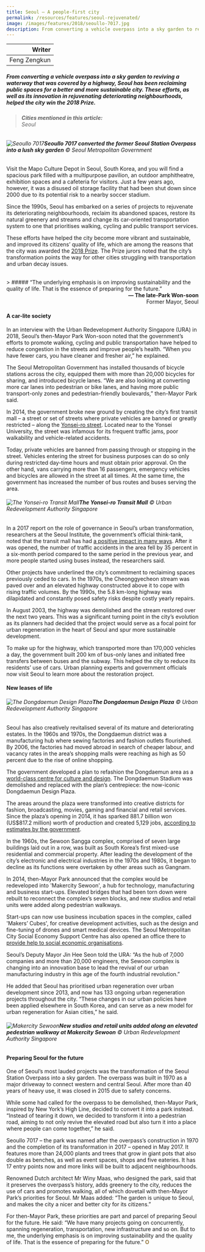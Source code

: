 ```yaml
---
title: Seoul – A people-first city
permalink: /resources/features/seoul-rejuvenated/
image: /images/features/2018/seoullo-7017.jpg
description: From converting a vehicle overpass into a sky garden to reviving a waterway that was covered by a highway, Seoul has been reclaiming public spaces for a better and more sustainable city. These efforts, as well as its innovation in rejuvenating deteriorating neighbourhoods, helped the city win the 2018 Prize.  
---
```


| Writer |
|---:|
| Feng Zengkun |

##### From converting a vehicle overpass into a sky garden to reviving a waterway that was covered by a highway, Seoul has been reclaiming public spaces for a better and more sustainable city. These efforts, as well as its innovation in rejuvenating deteriorating neighbourhoods, helped the city win the 2018 Prize.

> ###### **Cities mentioned in this article:** <br> Seoul

###### ![Seoullo 7017](/images/features/2018/seoullo-7017.jpg/)**Seoullo 7017 converted the former Seoul Station Overpass into a lush sky garden** © Seoul Metropolitan Government

Visit the Mapo Culture Depot in Seoul, South Korea, and you will find a spacious park filled with a multipurpose pavilion, an outdoor amphitheatre, exhibition spaces and a cafeteria for visitors. Just a few years ago, however, it was a disused oil storage facility that had been shut down since 2000 due to its potential risk to a nearby soccer stadium.

Since the 1990s, Seoul has embarked on a series of projects to rejuvenate its deteriorating neighbourhoods, reclaim its abandoned spaces, restore its natural greenery and streams and change its car-oriented transportation system to one that prioritises walking, cycling and public transport services.

These efforts have helped the city become more vibrant and sustainable, and improved its citizens’ quality of life, which are among the reasons that the city was awarded the [2018 Prize](/seoul/). The Prize jurors noted that the city’s transformation points the way for other cities struggling with transportation and urban decay issues.

<br>
> ##### “The underlying emphasis is on improving sustainability and the quality of life. That is the essence of preparing for the future.”

<div align="right"><b>— The late-Park Won-soon</b><br> Former Mayor, Seoul</div>

#### **A car-lite society**

In an interview with the Urban Redevelopment Authority Singapore (URA) in 2018, Seoul’s then-Mayor Park Won-soon noted that the government’s efforts to promote walking, cycling and public transportation have helped to reduce congestion in the streets and improve people’s health. “When you have fewer cars, you have cleaner and fresher air,” he explained.

The Seoul Metropolitan Government has installed thousands of bicycle stations across the city, equipped them with more than 20,000 bicycles for sharing, and introduced bicycle lanes. “We are also looking at converting more car lanes into pedestrian or bike lanes, and having more public transport-only zones and pedestrian-friendly boulevards,” then-Mayor Park said.

In 2014, the government broke new ground by creating the city’s first transit mall – a street or set of streets where private vehicles are banned or greatly restricted – along the [Yonsei-ro street](http://english.seoul.go.kr/opening-of-sinchon-yonsei-ro-seouls-first-transit-mall/). Located near to the Yonsei University, the street was infamous for its frequent traffic jams, poor walkability and vehicle-related accidents.

Today, private vehicles are banned from passing through or stopping in the street. Vehicles entering the street for business purposes can do so only during restricted day-time hours and must obtain prior approval. On the other hand, vans carrying more than 16 passengers, emergency vehicles and bicycles are allowed in the street at all times. At the same time, the government has increased the number of bus routes and buses serving the area.

###### ![The Yonsei-ro Transit Mall](/images/features/2018/yonsei-ro.jpg/)**The Yonsei-ro Transit Mall** © Urban Redevelopment Authority Singapore

In a 2017 report on the role of governance in Seoul’s urban transformation, researchers at the Seoul Institute, the government’s official think-tank, noted that the transit mall has had [a positive impact in many ways](http://global.si.re.kr/content/role-governance-urban-transformation-seoul). After it was opened, the number of traffic accidents in the area fell by 35 percent in a six-month period compared to the same period in the previous year, and more people started using buses instead, the researchers said.

Other projects have underlined the city’s commitment to reclaiming spaces previously ceded to cars. In the 1970s, the Cheonggyecheon stream was paved over and an elevated highway constructed above it to cope with rising traffic volumes. By the 1990s, the 5.8 km-long highway was dilapidated and constantly posed safety risks despite costly yearly repairs.

In August 2003, the highway was demolished and the stream restored over the next two years. This was a significant turning point in the city’s evolution as its planners had decided that the project would serve as a focal point for urban regeneration in the heart of Seoul and spur more sustainable development.

To make up for the highway, which transported more than 170,000 vehicles a day, the government built 200 km of bus-only lanes and initiated free transfers between buses and the subway. This helped the city to reduce its residents’ use of cars. Urban planning experts and government officials now visit Seoul to learn more about the restoration project.

#### **New leases of life**

###### ![The Dongdaemun Design Plaza](/images/features/2018/ddp.jpg/)**The Dongdaemun Design Plaza** © Urban Redevelopment Authority Singapore

Seoul has also creatively revitalised several of its mature and deteriorating estates. In the 1960s and 1970s, the Dongdaemun district was a manufacturing hub where sewing factories and fashion outlets flourished. By 2006, the factories had moved abroad in search of cheaper labour, and vacancy rates in the area’s shopping malls were reaching as high as 50 percent due to the rise of online shopping.

The government developed a plan to refashion the Dongdaemun area as a [world-class centre for culture and design](http://english.seoul.go.kr/dongdaemun-design-plaza-koreas-design-mecca/). The Dongdaemun Stadium was demolished and replaced with the plan’s centrepiece: the now-iconic Dongdaemun Design Plaza.

The areas around the plaza were transformed into creative districts for fashion, broadcasting, movies, gaming and financial and retail services. Since the plaza’s opening in 2014, it has sparked 881.7 billion won (US$817.2 million) worth of production and created 5,129 jobs, [according to estimates by the government](http://urbansdgplatform.org/profile/profile_caseView_detail.msc?no_case=195).

In the 1960s, the Sewoon Sangga complex, comprised of seven large buildings laid out in a row, was built as South Korea’s first mixed-use residential and commercial property. After leading the development of the city’s electronic and electrical industries in the 1970s and 1980s, it began to decline as its functions were overtaken by other areas such as Gangnam.

In 2014, then-Mayor Park announced that the complex would be redeveloped into 'Makercity Sewoon', a hub for technology, manufacturing and business start-ups. Elevated bridges that had been torn down were rebuilt to reconnect the complex’s seven blocks, and new studios and retail units were added along pedestrian walkways.

Start-ups can now use business incubation spaces in the complex, called 'Makers’ Cubes', for creative development activities, such as the design and fine-tuning of drones and smart medical devices. The Seoul Metropolitan City Social Economy Support Centre has also opened an office there to [provide help to social economic organisations](http://english.seoul.go.kr/sewoon-shopping-center-leads-4th-industrial-revolution/).

Seoul’s Deputy Mayor Jin Hee Seon told the URA: “As the hub of 7,000 companies and more than 20,000 engineers, the Sewoon complex is changing into an innovation base to lead the revival of our urban manufacturing industry in this age of the fourth industrial revolution.”

He added that Seoul has prioritised urban regeneration over urban development since 2013, and now has 133 ongoing urban regeneration projects throughout the city. “These changes in our urban policies have been applied elsewhere in South Korea, and can serve as a new model for urban regeneration for Asian cities,” he said.

###### ![Makercity Sewoon](/images/features/2018/sewoon-makercity.jpg/)**New studios and retail units added along an elevated pedestrian walkway at Makercity Sewoon** © Urban Redevelopment Authority Singapore

#### **Preparing Seoul for the future**

One of Seoul’s most lauded projects was the transformation of the Seoul Station Overpass into a sky garden. The overpass was built in 1970 as a major driveway to connect western and central Seoul. After more than 40 years of heavy use, it was closed in 2015 due to safety concerns.

While some had called for the overpass to be demolished, then-Mayor Park, inspired by New York’s High Line, decided to convert it into a park instead. “Instead of tearing it down, we decided to transform it into a pedestrian road, aiming to not only revive the elevated road but also turn it into a place where people can come together,” he said.

Seoullo 7017 – the park was named after the overpass’s construction in 1970 and the completion of its transformation in 2017 – opened in May 2017. It features more than 24,000 plants and trees that grow in giant pots that also double as benches, as well as event spaces, shops and five eateries. It has 17 entry points now and more links will be built to adjacent neighbourhoods.

Renowned Dutch architect Mr Winy Maas, who designed the park, said that it preserves the overpass’s history, adds greenery to the city, reduces the use of cars and promotes walking, all of which dovetail with then-Mayor Park’s priorities for Seoul. Mr Maas added: “The garden is unique to Seoul, and makes the city a nicer and better city for its citizens.”

For then-Mayor Park, these priorities are part and parcel of preparing Seoul for the future. He said: “We have many projects going on concurrently, spanning regeneration, transportation, new infrastructure and so on. But to me, the underlying emphasis is on improving sustainability and the quality of life. That is the essence of preparing for the future.” **<font color="#967942">O</font>**
